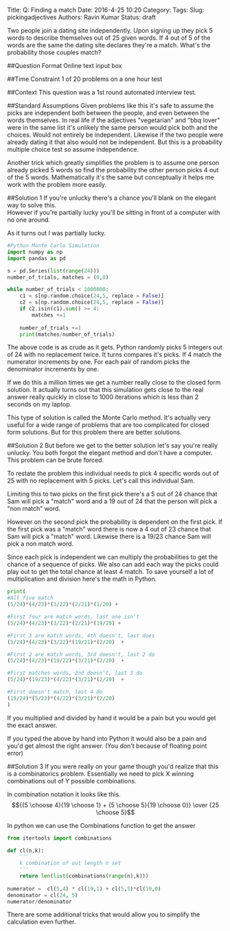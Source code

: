 Title: Q: Finding a match
Date: 2016-4-25 10:20
Category:
Tags: 
Slug: pickingadjectives
Authors: Ravin Kumar
Status: draft


Two people join a dating site independently. Upon signing up they pick 5 words to
describe themselves out of 25 given words. If 4 out of 5 of the words are the
same the dating site declares they're a match. What's the probability
those couples match?


##Question Format
Online text input box

##Time Constraint
1 of 20 problems on a one hour test

##Context
This question was a 1st round automated interview test.

##Standard Assumptions
Given problems like this it's safe to assume the picks are independent
both between the people, and even between the words themselves. In real life
if the adjectives "vegetarian" and "bbq lover" were in the same list
it's unlikely the same person would pick both and the choices. Would not 
entirely be independent. Likewise if the two people were already dating it
that also would not be independent. But this is a probability 
multiple choice test so assume independence.

Another trick which greatly simplifies the problem
is to assume one person already picked 5 words so find 
the probability the other person picks 4 out of the 5 words.
Mathematically it's the same but conceptually it helps
me work with the problem more easily.


##Solution 1
If you're unlucky there's a chance you'll blank on the elegant
way to solve this.  
However if you're partially lucky you'll be sitting in 
front of a computer with no one around.

As it turns out I was partially lucky.

```python
#Python Monte Carlo Simulation
import numpy as np
import pandas as pd

s = pd.Series(list(range(24)))
number_of_trials, matches = (0,0)

while number_of_trials < 1000000:
    c1 = s[np.random.choice(24,5, replace = False)]
    c2 = s[np.random.choice(24,5, replace = False)]
    if c2.isin(c1).sum() >= 4:
        matches +=1
        
    number_of_trials +=1
    print(matches/number_of_trials)
```
The above code is as crude as it gets. Python
randomly picks 5 integers out of 24 with no replacement twice.
It turns compares it's picks. If 4 match the numerator
increments by one. For each pair of random picks the 
denominator increments by one. 

If we do this a million times we get a number really close
to the closed form solution. It actually turns out that
this simulation gets close to the real answer really quickly
in close to 1000 iterations which is less than 2 seconds 
on my laptop.

This type of solution is called the Monte Carlo method.
It's actually very useful for a wide range of problems
that are too complicated for closed form solutions.
But for this problem there are better solutions.

##Solution 2
But before we get to the better solution let's say you're
really unlucky.  You both forgot the elegant method
and don't have a computer. This problem can be brute forced.  

To restate the problem this individual needs to pick 
4 specific words out of 25 with no replacement with 5 picks.
Let's call this individual Sam.  

Limiting this to two picks on the first pick there's a 
5 out of 24 chance that Sam will pick a "match" word
and a 19 out of 24 that the person will pick a "non match" word.

However on the second pick the probability is dependent on
the first pick. If the first pick was a "match" word
there is now a 4 out of 23 chance that Sam will pick
a "match" word. Likewise there is a 19/23 chance Sam
will pick a non match word.

Since each pick is independent we can multiply the probabilities
to get the chance of a sequence of picks. We also can add
each way the picks could play out to get the total chance
at least 4 match. To save yourself a lot of multiplication
and division here's the math in Python.

```python
print(
#All five match
(5/24)*(4/23)*(3/22)*(2/21)*(1/20) + 

#First four are match words, last one isn't
(5/24)*(4/23)*(3/22)*(2/21)*(19/20) +

#First 3 are match words, 4th doesn't, last does
(5/24)*(4/23)*(3/22)*(19/21)*(2/20)  +

#First 2 are match words, 3rd doesn't, last 2 do
(5/24)*(4/23)*(19/22)*(3/21)*(2/20)  +

#First matches words, 2nd doesn't, last 3 do
(5/24)*(19/23)*(4/22)*(3/21)*(2/20)  +

#First doesn't match, last 4 do
(19/24)*(5/23)*(4/22)*(3/21)*(2/20)
)
```
If you multiplied and divided by hand it would be a pain
but you would get the exact answer.

If you typed the above by hand into Python
it would also be a pain and you'd get almost
the right answer.
(You don't because of floating point error)

##Solution 3
If you were really on your game though you'd realize
that this is a combinatorics problem. Essentially we need to pick
X winning combinations out of Y possible combinations.

In combination notation it looks like this.
$${{5 \choose 4}{19 \choose 1} + {5 \choose 5}{19 \choose 0}}
  \over {25 \choose 5}$$  

In python we can use the Combinations function to get the answer

```python
from itertools import combinations

def cl(n,k):
    '''
    k combination of out length n set
    '''
    return len(list(combinations(range(n),k)))
    
numerator =  cl(5,4) * cl(19,1) + cl(5,5)*cl(19,0)
denominator = cl(24, 5)
numerator/denominator
```

There are some additional tricks that would allow you to simplify the calculation
even further.
